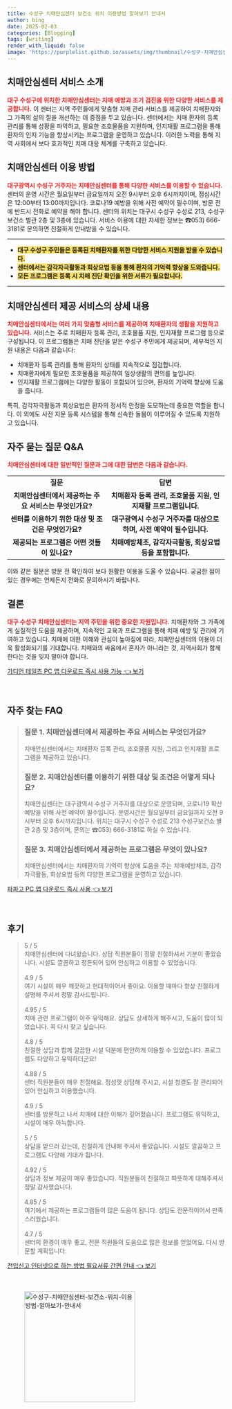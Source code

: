 ```yaml
---
title: 수성구 치매안심센터 보건소 위치 이용방법 알아보기 안내서
author: bing
date: 2025-02-03
categories: [Blogging]
tags: [writing]
render_with_liquid: false
image: 'https://purplelist.github.io/assets/img/thumbnail/수성구-치매안심센터-보건소-위치-이용방법-알아보기-안내서.webp'
---
```



<h2 id='치매안심센터_소개'>치매안심센터 서비스 소개</h2>

<p><b><span style="color: #ee2323;">대구 수성구에 위치한 치매안심센터는 치매 예방과 조기 검진을 위한 다양한 서비스를 제공합니다.</span></b> 이 센터는 지역 주민들에게 맞춤형 치매 관리 서비스를 제공하여 치매환자와 그 가족의 삶의 질을 개선하는 데 중점을 두고 있습니다. 센터에서는 치매 환자의 등록 관리를 통해 상황을 파악하고, 필요한 조호물품을 지원하며, 인지재활 프로그램을 통해 환자의 인지 기능을 향상시키는 프로그램을 운영하고 있습니다. 이러한 노력을 통해 지역 사회에서 보다 효과적인 치매 대응 체계를 구축하고 있습니다.</p>

<h2 id='이용방법_소개'>치매안심센터 이용 방법</h2>

<p><b><span style="color: #ee2323;">대구광역시 수성구 거주자는 치매안심센터를 통해 다양한 서비스를 이용할 수 있습니다.</span></b> 센터의 운영 시간은 월요일부터 금요일까지 오전 9시부터 오후 6시까지이며, 점심시간은 12:00부터 13:00까지입니다. 코로나19 예방을 위해 사전 예약이 필수이며, 방문 전에 반드시 전화로 예약을 해야 합니다. 센터의 위치는 대구시 수성구 수성로 213, 수성구 보건소 별관 2층 및 3층에 있습니다. 서비스 이용에 대한 자세한 정보는 ☎053) 666-3181로 문의하면 친절하게 안내받을 수 있습니다.</p>

<hr />

<ul>
    <li><b><span style="background-color: #ffe066;">대구 수성구 주민들은 등록된 치매환자를 위한 다양한 서비스 지원을 받을 수 있습니다.</span></b></li>
    <li><b><span style="background-color: #ffe066;">센터에서는 감각자극활동과 회상요법 등을 통해 환자의 기억력 향상을 도와줍니다.</span></b></li>
    <li><b><span style="background-color: #ffe066;">모든 프로그램은 등록 시 치매 진단 확인을 위한 서류가 필요합니다.</span></b></li>
</ul>

<hr />

<h2 id='제공서비스_상세'>치매안심센터 제공 서비스의 상세 내용</h2>

<p><b><span style="color: #ee2323;">치매안심센터에서는 여러 가지 맞춤형 서비스를 제공하여 치매환자의 생활을 지원하고 있습니다.</span></b> 서비스는 주로 치매환자 등록 관리, 조호물품 지원, 인지재활 프로그램 등으로 구성됩니다. 이 프로그램들은 치매 진단을 받은 수성구 주민에게 제공되며, 세부적인 지원 내용은 다음과 같습니다:</p>

<ul>
    <li>치매환자 등록 관리를 통해 환자의 상태를 지속적으로 점검합니다.</li>
    <li>치매환자에게 필요한 조호물품을 제공하여 일상생활의 편의를 높입니다.</li>
    <li>인지재활 프로그램에는 다양한 활동이 포함되어 있으며, 환자의 기억력 향상에 도움을 줍니다.</li>
</ul>

<p>특히, 감각자극활동과 회상요법은 환자의 정서적 안정을 도모하는데 중요한 역할을 합니다. 이 외에도 사전 지문 등록 시스템을 통해 신속한 돌봄이 이루어질 수 있도록 지원하고 있습니다.</p>

<h2 id='자주묻는질문_QNA'>자주 묻는 질문 Q&A</h2>

<p><b><span style="color: #ee2323;">치매안심센터에 대한 일반적인 질문과 그에 대한 답변은 다음과 같습니다.</span></b></p>

<table>
    <tr>
        <td style="text-align: center; height: 17px;"><b>질문</b></td>
        <td style="text-align: center; height: 17px;"><b>답변</b></td>
    </tr>
    <tr>
        <td style="text-align: center; height: 17px;"><b>치매안심센터에서 제공하는 주요 서비스는 무엇인가요?</b></td>
        <td style="text-align: center; height: 17px;"><b>치매환자 등록 관리, 조호물품 지원, 인지재활 프로그램입니다.</b></td>
    </tr>
    <tr>
        <td style="text-align: center; height: 17px;"><b>센터를 이용하기 위한 대상 및 조건은 무엇인가요?</b></td>
        <td style="text-align: center; height: 17px;"><b>대구광역시 수성구 거주자를 대상으로 하며, 사전 예약이 필수입니다.</b></td>
    </tr>
    <tr>
        <td style="text-align: center; height: 17px;"><b>제공되는 프로그램은 어떤 것들이 있나요?</b></td>
        <td style="text-align: center; height: 17px;"><b>치매예방체조, 감각자극활동, 회상요법 등을 포함합니다.</b></td>
    </tr>
</table>

<p>이와 같은 질문은 방문 전 확인하여 보다 원활한 이용을 도울 수 있습니다. 궁금한 점이 있는 경우에는 언제든지 전화로 문의하시기 바랍니다.</p>

<h2 id='결론'>결론</h2>

<p><b><span style="color: #ee2323;">대구 수성구 치매안심센터는 지역 주민을 위한 중요한 자원입니다.</span></b> 치매환자와 그 가족에게 실질적인 도움을 제공하며, 지속적인 교육과 프로그램을 통해 치매 예방 및 관리에 기여하고 있습니다. 치매에 대한 이해와 관심이 높아짐에 따라, 치매안심센터의 이용이 더욱 활성화되기를 기대합니다. 치매와의 싸움에서 혼자가 아니라는 것, 지역사회가 함께 한다는 것을 잊지 말아야 합니다.</p>


<p><a class="click-button" title="가디언 테일즈 PC 앱 다운로드 즉시 사용 가능" href="https://purplelist.github.io/posts/%EA%B0%80%EB%94%94%EC%96%B8-%ED%85%8C%EC%9D%BC%EC%A6%88-PC-%EC%95%B1-%EB%8B%A4%EC%9A%B4%EB%A1%9C%EB%93%9C-%EC%A6%89%EC%8B%9C-%EC%82%AC%EC%9A%A9-%EA%B0%80%EB%8A%A5/" rel="dofollow">가디언 테일즈 PC 앱 다운로드 즉시 사용 가능 👈 보기</a></p><br>
<h2 id='자주_찾는_FAQ'>자주 찾는 FAQ</h2>
<div itemscope="" itemtype="https://schema.org/FAQPage"> 
<blockquote> 
<div itemscope="" itemprop="mainEntity" itemtype="https://schema.org/Question"> 
<h3 itemprop="name">질문 1. 치매안심센터에서 제공하는 주요 서비스는 무엇인가요?</h3> 
<div itemscope="" itemprop="acceptedAnswer" itemtype="https://schema.org/Answer"> 
<span itemprop="text"> 
<p>치매안심센터에서는 치매환자 등록 관리, 조호물품 지원, 그리고 인지재활 프로그램을 제공하고 있습니다.</p> 
</span> 
</div> 
</div> 
<div itemscope="" itemprop="mainEntity" itemtype="https://schema.org/Question"> 
<h3 itemprop="name">질문 2. 치매안심센터를 이용하기 위한 대상 및 조건은 어떻게 되나요?</h3> 
<div itemscope="" itemprop="acceptedAnswer" itemtype="https://schema.org/Answer"> 
<span itemprop="text"> 
<p>치매안심센터는 대구광역시 수성구 거주자를 대상으로 운영되며, 코로나19 확산 예방을 위해 사전 예약이 필수입니다. 운영시간은 월요일부터 금요일까지 오전 9시부터 오후 6시까지입니다. 위치는 대구시 수성구 수성로 213 수성구보건소 별관 2층 및 3층이며, 문의는 ☎053) 666-3181로 하실 수 있습니다.</p> 
</span> 
</div> 
</div> 
<div itemscope="" itemprop="mainEntity" itemtype="https://schema.org/Question"> 
<h3 itemprop="name">질문 3. 치매안심센터에서 제공하는 프로그램은 무엇이 있나요?</h3> 
<div itemscope="" itemprop="acceptedAnswer" itemtype="https://schema.org/Answer"> 
<span itemprop="text"> 
<p>치매안심센터에서는 치매환자의 기억력 향상에 도움을 주는 치매예방체조, 감각자극활동, 회상요법 등의 다양한 프로그램을 운영하고 있습니다.</p> 
</span> 
</div> 
</div> 
</blockquote> 
</div>
<p><a class="click-button" title="파파고 PC 앱 다운로드 즉시 사용" href="https://purplelist.github.io/posts/%ED%8C%8C%ED%8C%8C%EA%B3%A0-PC-%EC%95%B1-%EB%8B%A4%EC%9A%B4%EB%A1%9C%EB%93%9C-%EC%A6%89%EC%8B%9C-%EC%82%AC%EC%9A%A9/" rel="dofollow">파파고 PC 앱 다운로드 즉시 사용 👈 보기</a></p><br>
<h2 id='후기'>후기</h2>
<div itemscope itemtype="https://schema.org/Product">
  <blockquote>
  <div itemprop="review" itemscope itemtype="https://schema.org/Review">
      <div itemprop="reviewRating" itemscope itemtype="https://schema.org/Rating"> <span itemprop="ratingValue">5</span> / <span itemprop="bestRating">5</span> </div>
      <span itemprop="reviewBody">치매안심센터에 다녀왔습니다. 상담 직원분들이 정말 친절하셔서 기분이 좋았습니다. 시설도 깔끔하고 정돈되어 있어 안심하고 이용할 수 있었습니다.</span>
  </div>
  <br>
  <div itemprop="review" itemscope itemtype="https://schema.org/Review">
      <div itemprop="reviewRating" itemscope itemtype="https://schema.org/Rating"> <span itemprop="ratingValue">4.9</span> / <span itemprop="bestRating">5</span> </div>
      <span itemprop="reviewBody">여기 시설이 매우 깨끗하고 현대적이어서 좋아요. 이용할 때마다 항상 친절하게 설명해 주셔서 정말 감사드립니다.</span>
  </div>
  <br>
  <div itemprop="review" itemscope itemtype="https://schema.org/Review">
      <div itemprop="reviewRating" itemscope itemtype="https://schema.org/Rating"> <span itemprop="ratingValue">4.95</span> / <span itemprop="bestRating">5</span> </div>
      <span itemprop="reviewBody">치매 관련 프로그램이 아주 유익해요. 상담도 상세하게 해주시고, 도움이 많이 되었습니다. 꼭 다시 찾고 싶습니다.</span>
  </div>
  <br>
  <div itemprop="review" itemscope itemtype="https://schema.org/Review">
      <div itemprop="reviewRating" itemscope itemtype="https://schema.org/Rating"> <span itemprop="ratingValue">4.8</span> / <span itemprop="bestRating">5</span> </div>
      <span itemprop="reviewBody">친절한 상담과 함께 깔끔한 시설 덕분에 편안하게 이용할 수 있었습니다. 프로그램도 다양하고 유익하더군요!</span>
  </div>
  <br>
  <div itemprop="review" itemscope itemtype="https://schema.org/Review">
      <div itemprop="reviewRating" itemscope itemtype="https://schema.org/Rating"> <span itemprop="ratingValue">4.88</span> / <span itemprop="bestRating">5</span> </div>
      <span itemprop="reviewBody">센터 직원분들이 매우 친절해요. 정성껏 상담해 주시고, 시설 청결도 잘 관리되어 있어 안심하고 이용했습니다.</span>
  </div>
  <br>
  <div itemprop="review" itemscope itemtype="https://schema.org/Review">
      <div itemprop="reviewRating" itemscope itemtype="https://schema.org/Rating"> <span itemprop="ratingValue">4.9</span> / <span itemprop="bestRating">5</span> </div>
      <span itemprop="reviewBody">센터를 방문하고 나서 치매에 대한 이해가 깊어졌습니다. 프로그램도 유익하고, 시설이 매우 아늑합니다.</span>
  </div>
  <br>
  <div itemprop="review" itemscope itemtype="https://schema.org/Review">
      <div itemprop="reviewRating" itemscope itemtype="https://schema.org/Rating"> <span itemprop="ratingValue">5</span> / <span itemprop="bestRating">5</span> </div>
      <span itemprop="reviewBody">상담을 받으러 갔는데, 친절하게 안내해 주셔서 좋았습니다. 시설도 깔끔하고 프로그램도 다양해 기대가 됩니다.</span>
  </div>
  <br>
  <div itemprop="review" itemscope itemtype="https://schema.org/Review">
      <div itemprop="reviewRating" itemscope itemtype="https://schema.org/Rating"> <span itemprop="ratingValue">4.92</span> / <span itemprop="bestRating">5</span> </div>
      <span itemprop="reviewBody">상담과 정보 제공이 매우 좋았습니다. 직원분들이 친절하고 따뜻하게 대해주셔서 정말 감사했습니다.</span>
  </div>
  <br>
  <div itemprop="review" itemscope itemtype="https://schema.org/Review">
      <div itemprop="reviewRating" itemscope itemtype="https://schema.org/Rating"> <span itemprop="ratingValue">4.85</span> / <span itemprop="bestRating">5</span> </div>
      <span itemprop="reviewBody">여기에서 제공하는 프로그램들이 많은 도움이 됩니다. 상담도 전문적이어서 만족스러웠습니다.</span>
  </div>
  <br>
  <div itemprop="review" itemscope itemtype="https://schema.org/Review">
      <div itemprop="reviewRating" itemscope itemtype="https://schema.org/Rating"> <span itemprop="ratingValue">4.7</span> / <span itemprop="bestRating">5</span> </div>
      <span itemprop="reviewBody">센터의 환경이 매우 좋고, 전문 직원들의 도움으로 많은 정보를 얻었어요. 다시 방문할 계획입니다.</span>
  </div>
  </blockquote>
</div>
<p><a class="click-button" title="전입신고 인터넷으로 하는 방법 필요서류 간편 안내" href="https://purplelist.github.io/posts/%EC%A0%84%EC%9E%85%EC%8B%A0%EA%B3%A0-%EC%9D%B8%ED%84%B0%EB%84%B7%EC%9C%BC%EB%A1%9C-%ED%95%98%EB%8A%94-%EB%B0%A9%EB%B2%95-%ED%95%84%EC%9A%94%EC%84%9C%EB%A5%98-%EA%B0%84%ED%8E%B8-%EC%95%88%EB%82%B4/" rel="dofollow">전입신고 인터넷으로 하는 방법 필요서류 간편 안내 👈 보기</a></p><br>
<figure class="image"><img src="https://purplelist.github.io/assets/img/thumbnail/수성구-치매안심센터-보건소-위치-이용방법-알아보기-안내서.webp" alt="수성구-치매안심센터-보건소-위치-이용방법-알아보기-안내서" width="256" height="256"></figure>